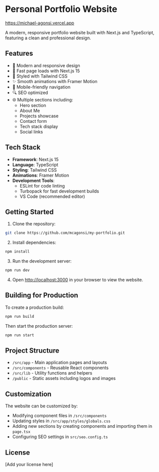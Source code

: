 # Personal Portfolio Website

https://michael-agonsi.vercel.app

A modern, responsive portfolio website built with Next.js and TypeScript, featuring a clean and professional design.

## Features

- 🎨 Modern and responsive design
- 🚀 Fast page loads with Next.js 15
- 💅 Styled with Tailwind CSS
- ✨ Smooth animations with Framer Motion
- 📱 Mobile-friendly navigation
- 🔍 SEO optimized
- 🌐 Multiple sections including:
  - Hero section
  - About Me
  - Projects showcase
  - Contact form
  - Tech stack display
  - Social links

## Tech Stack

- **Framework**: Next.js 15
- **Language**: TypeScript
- **Styling**: Tailwind CSS
- **Animations**: Framer Motion
- **Development Tools**:
  - ESLint for code linting
  - Turbopack for fast development builds
  - VS Code (recommended editor)

## Getting Started

1. Clone the repository:

```bash
git clone https://github.com/mcagonsi/my-portfolio.git
```

2. Install dependencies:

```bash
npm install
```

3. Run the development server:

```bash
npm run dev
```

4. Open [http://localhost:3000](http://localhost:3000) in your browser to view the website.

## Building for Production

To create a production build:

```bash
npm run build
```

Then start the production server:

```bash
npm run start
```

## Project Structure

- `/src/app` - Main application pages and layouts
- `/src/components` - Reusable React components
- `/src/lib` - Utility functions and helpers
- `/public` - Static assets including logos and images

## Customization

The website can be customized by:

- Modifying component files in `/src/components`
- Updating styles in `/src/app/styles/globals.css`
- Adding new sections by creating components and importing them in `page.tsx`
- Configuring SEO settings in `src/seo.config.ts`

## License

[Add your license here]
